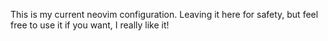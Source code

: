 This is my current neovim configuration. Leaving it here for safety, but feel free to use it if you want, I really like it!
